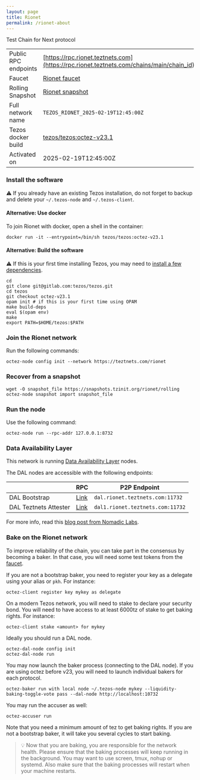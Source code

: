 ```yaml
---
layout: page
title: Rionet
permalink: /rionet-about
---
```


Test Chain for Next protocol

| | |
|-------|---------------------|
| Public RPC endpoints | [https://rpc.rionet.teztnets.com](https://rpc.rionet.teztnets.com/chains/main/chain_id)<br/> |
| Faucet | [Rionet faucet](https://faucet.rionet.teztnets.com) |
| Rolling Snapshot | [Rionet snapshot](https://snapshots.tzinit.org/rionet/rolling) |
| Full network name | `TEZOS_RIONET_2025-02-19T12:45:00Z` |
| Tezos docker build | [tezos/tezos:octez-v23.1](https://hub.docker.com/r/tezos/tezos/tags?page=1&ordering=last_updated&name=octez-v23.1) |
| Activated on | 2025-02-19T12:45:00Z |





### Install the software

⚠️  If you already have an existing Tezos installation, do not forget to backup and delete your `~/.tezos-node` and `~/.tezos-client`.



#### Alternative: Use docker

To join Rionet with docker, open a shell in the container:

```
docker run -it --entrypoint=/bin/sh tezos/tezos:octez-v23.1
```


#### Alternative: Build the software

⚠️  If this is your first time installing Tezos, you may need to [install a few dependencies](https://tezos.gitlab.io/introduction/howtoget.html#setting-up-the-development-environment-from-scratch).

```
cd
git clone git@gitlab.com:tezos/tezos.git
cd tezos
git checkout octez-v23.1
opam init # if this is your first time using OPAM
make build-deps
eval $(opam env)
make
export PATH=$HOME/tezos:$PATH
```

### Join the Rionet network

Run the following commands:

```
octez-node config init --network https://teztnets.com/rionet

```


### Recover from a snapshot

```
wget -O snapshot_file https://snapshots.tzinit.org/rionet/rolling
octez-node snapshot import snapshot_file
```


### Run the node

Use the following command:

```
octez-node run --rpc-addr 127.0.0.1:8732
```




### Data Availability Layer

This network is running [Data Availability Layer](https://tezos.gitlab.io/shell/dal.html) nodes.


The DAL nodes are accessible with the following endpoints:

| | RPC | P2P Endpoint |
|------------|---------|--------------|
| DAL Bootstrap | [Link](https://dal-bootstrap-rpc.rionet.teztnets.com/p2p/gossipsub/scores) | `dal.rionet.teztnets.com:11732` |
| DAL Teztnets Attester | [Link](https://dal-attester-rpc.rionet.teztnets.com/p2p/gossipsub/scores) | `dal1.rionet.teztnets.com:11732` |


For more info, read this [blog post from Nomadic Labs](https://research-development.nomadic-labs.com/data-availability-layer-tezos.html).



### Bake on the Rionet network

To improve reliability of the chain, you can take part in the consensus by becoming a baker. In that case, you will need some test tokens from the [faucet](https://faucet.rionet.teztnets.com).

If you are not a bootstrap baker, you need to register your key as a delegate using your alias or `pkh`. For instance:
```bash=2
octez-client register key mykey as delegate
```

On a modern Tezos network, you will need to stake to declare your security bond.  You will need to have access to at least 6000tz of stake to get baking rights. For instance:
```
octez-client stake <amount> for mykey
```	

Ideally you should run a DAL node.
```
octez-dal-node config init
octez-dal-node run
```

You may now launch the baker process (connecting to the DAL node). If you are using octez before v23, you will need to launch individual bakers for each protocol.
```bash=3
octez-baker run with local node ~/.tezos-node mykey --liquidity-baking-toggle-vote pass --dal-node http://localhost:10732
```

You may run the accuser as well:
```bash=3
octez-accuser run
```

Note that you need a minimum amount of tez to get baking rights. If you are not a bootstrap baker, it will take you several cycles to start baking.

> 💡 Now that you are baking, you are responsible for the network health. Please ensure that the baking processes will keep running in the background. You may want to use screen, tmux, nohup or systemd. Also make sure that the baking processes will restart when your machine restarts.


